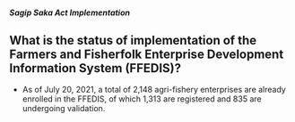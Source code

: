 ##### Sagip Saka Act Implementation

## What is the status of implementation of the Farmers and Fisherfolk Enterprise Development Information System (FFEDIS)?


 - As of July 20, 2021, a total of 2,148 agri-fishery enterprises are already enrolled in the FFEDIS, of which 1,313 are registered and 835 are undergoing validation.
